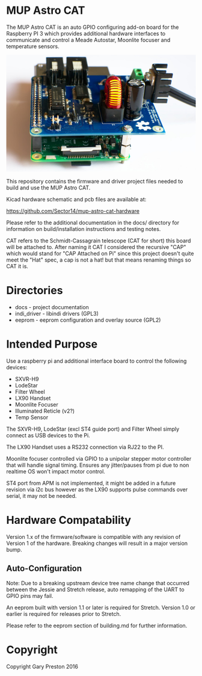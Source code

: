 # MUP Astro CAT

The MUP Astro CAT is an auto GPIO configuring add-on board for the
Raspberry PI 3 which provides additional hardware interfaces to 
communicate and control a Meade Autostar, Moonlite focuser and
temperature sensors.

![MUP Astro CAT](docs/mup_astro_cat_on_pi.jpg)

This repository contains the firmware and driver project files
needed to build and use the MUP Astro CAT.

Kicad hardware schematic and pcb files are available at:

   https://github.com/Sector14/mup-astro-cat-hardware

Please refer to the additional documentation in the docs/ directory for
information on build/installation instructions and testing notes.

CAT refers to the Schmidt-Cassagrain telescope (CAT for short) this board will
be attached to. After naming it CAT I considered the recursive "CAP" which
would stand for "CAP Attached on Pi" since this project doesn't quite meet
the "Hat" spec, a cap is not a hat! but that means renaming things so CAT it is.

# Directories

  * docs        - project documentation
  * indi_driver - libindi drivers (GPL3)
  * eeprom      - eeprom configuration and overlay source (GPL2)

# Intended Purpose

Use a raspberry pi and additional interface board to control the 
following devices:

  * SXVR-H9
  * LodeStar
  * Filter Wheel
  * LX90 Handset
  * Moonlite Focuser
  * Illuminated Reticle (v2?)
  * Temp Sensor

The SXVR-H9, LodeStar (excl ST4 guide port) and Filter Wheel simply 
connect as USB devices to the Pi. 

The LX90 Handset uses a RS232 connection via RJ22 to the PI.

Moonlite focuser controlled via GPIO to a unipolar stepper
motor controller that will handle signal timing. Ensures any 
jitter/pauses from pi due to non realtime OS won't impact
motor control.

ST4 port from APM is not implemented, it might be added in a future
revision via i2c bus however as the LX90 supports pulse commands
over serial, it may not be needed.

# Hardware Compatability

Version 1.x of the firmware/software is compatible with any revision of
Version 1 of the hardware. Breaking changes will result in a major version
bump.

## Auto-Configuration

Note: Due to a breaking upstream device tree name change that occurred 
between the Jessie and Stretch release, auto remapping of the UART to
GPIO pins may fail.

An eeprom built with version 1.1 or later is required for Stretch.
Version 1.0 or earlier is required for releases prior to Stretch.

Please refer to the eeprom section of building.md for further information.

# Copyright

Copyright Gary Preston 2016

